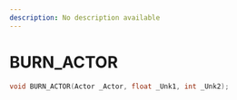 ```yaml
---
description: No description available 
---
```


# BURN_ACTOR

```cpp
void BURN_ACTOR(Actor _Actor, float _Unk1, int _Unk2);
```